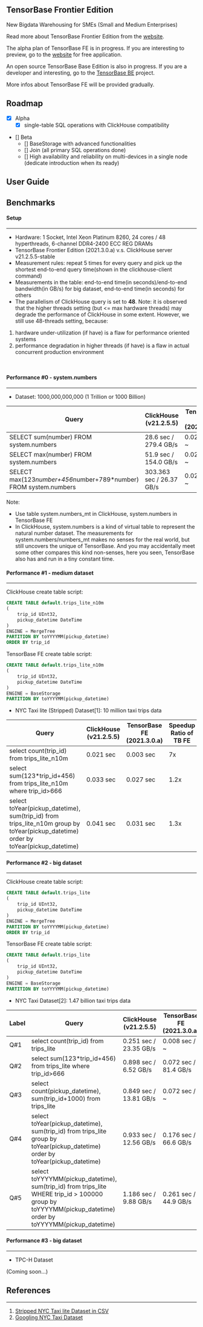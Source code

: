 ## TensorBase Frontier Edition

New Bigdata Warehousing for SMEs (Small and Medium Enterprises)

Read more about TensorBase Frontier Edition from the [website](https://tensorbase.io/).

The alpha plan of TensorBase FE is in progress. If you are interesting to preview, go to the [website](https://tensorbase.io/) for free application.

An open source TensorBase Base Edition is also in progress. If you are a developer and interesting, go to the [TensorBase BE](https://github.com/tensorbase/tensorbase) project.

More infos about TensorBase FE will be provided gradually.

## Roadmap
- [x] Alpha
    + [x] single-table SQL operations with ClickHouse compatibility
- [] Beta
    + [] BaseStorage with advanced functionalities
    + [] Join (all primary SQL operations done)
    + [] High availability and reliability on multi-devices in a single node (dedicate introduction when its ready)

## User Guide

## Benchmarks

#### Setup
----------

* Hardware: 1 Socket, Intel Xeon Platinum 8260, 24 cores / 48 hyperthreads, 6-channel DDR4-2400 ECC REG DRAMs
* TensorBase Frontier Edition (2021.3.0.a) v.s. ClickHouse server v21.2.5.5-stable
* Measurement rules: repeat 5 times for every query and pick up the shortest end-to-end query time(shown in the clickhouse-client command)
* Measurements in the table: end-to-end time(in seconds)/end-to-end bandwidth(in GB/s) for big dataset, end-to-end time(in seconds) for others
* The parallelism of ClickHouse query is set to <b>48</b>. Note: it is observed that the higher threads setting (but <= max hardware threads) may degrade the performance of ClickHouse in some extent. However, we still use 48-threads setting, because: 
1. hardware under-utilization (if have) is a flaw for performance oriented systems
2. performance degradation in higher threads (if have) is a flaw in actual concurrent production environment
 
<br/>

#### Performance #0 - system.numbers
------------------------------------

* Dataset: 1000,000,000,000 (1 Trillion or 1000 Billion)

|Query |ClickHouse (v21.2.5.5)      | TensorBase FE (2021.3.0.a)  | Speedup Ratio  of TB FE  |
|------|--------------------------------| ----------------------- | -------------------------- |
|SELECT sum(number) FROM system.numbers | 28.6 sec / 279.4 GB/s   |  0.027 sec / ~ | 1059x |
|SELECT max(number) FROM system.numbers | 51.9 sec / 154.0 GB/s   |  0.027 sec / ~ |  1922x |
|SELECT max(123*number+456*number+789*number) FROM system.numbers | 303.363 sec / 26.37 GB/s |  0.028 sec / ~ | 10833x |

Note:
* Use table system.numbers_mt in ClickHouse, system.numbers in TensorBase FE
* In ClickHouse, system.numbers is a kind of virtual table to represent the natural number dataset. The measurements for system.numbers/numbers_mt makes no senses for the real world, but still uncovers the unique of TensorBase. And you may accidentally meet some other compares this kind non-senses, here you seen, TensorBase also has and run in a tiny constant time.  


#### Performance #1 - medium dataset
------------------------------------

ClickHouse create table script:
```sql
CREATE TABLE default.trips_lite_n10m
(
    trip_id UInt32,
    pickup_datetime DateTime
)
ENGINE = MergeTree
PARTITION BY toYYYYMM(pickup_datetime)
ORDER BY trip_id
```
TensorBase FE  create table script:

```sql
CREATE TABLE default.trips_lite_n10m
(
    trip_id UInt32,
    pickup_datetime DateTime
)
ENGINE = BaseStorage
PARTITION BY toYYYYMM(pickup_datetime)
```

* NYC Taxi lite (Stripped) Dataset[1]: 10 million taxi trips data

|Query |ClickHouse (v21.2.5.5)      | TensorBase FE (2021.3.0.a)  | Speedup Ratio  of TB FE  |
|------|--------------------------------| ----------------------- | -------------------------- |
|select count(trip_id) from trips_lite_n10m | 0.021 sec |  0.003 sec | 7x |
|select sum(123*trip_id+456) from trips_lite_n10m where trip_id>666 | 0.033 sec |  0.027 sec |  1.2x |
|select toYear(pickup_datetime), sum(trip_id) from trips_lite_n10m group by toYear(pickup_datetime) order by toYear(pickup_datetime) | 0.041 sec |  0.031 sec | 1.3x |


#### Performance #2 - big dataset
---------------------------------

ClickHouse create table script:
```sql
CREATE TABLE default.trips_lite
(
    trip_id UInt32,
    pickup_datetime DateTime
)
ENGINE = MergeTree
PARTITION BY toYYYYMM(pickup_datetime)
ORDER BY trip_id
```
TensorBase FE  create table script:

```sql
CREATE TABLE default.trips_lite
(
    trip_id UInt32,
    pickup_datetime DateTime
)
ENGINE = BaseStorage
PARTITION BY toYYYYMM(pickup_datetime)
```

* NYC Taxi Dataset[2]: 1.47 billion taxi trips data

|Label|Query |ClickHouse (v21.2.5.5)      | TensorBase FE (2021.3.0.a)  | Speedup Ratio  of TB FE  |
|------|------|--------------------------------| ----------------------- | -------------------------- |
|Q#1|select count(trip_id) from trips_lite | 0.251 sec / 23.35 GB/s   | 0.008 sec / ~ | 31.4x |
|Q#2|select sum(123*trip_id+456) from trips_lite where trip_id>666 | 0.898 sec / 6.52 GB/s | 0.072 sec / 81.4 GB/s  | 12.5x |
|Q#3|select count(pickup_datetime), sum(trip_id+1000) from trips_lite | 0.849 sec / 13.81 GB/s | 0.072 sec / ~ | 11.8x |
|Q#4|select toYear(pickup_datetime), sum(trip_id) from trips_lite group by toYear(pickup_datetime) order by toYear(pickup_datetime) | 0.933 sec / 12.56 GB/s |  0.176 sec / 66.6 GB/s | 5.3x  |
|Q#5|select toYYYYMM(pickup_datetime), sum(trip_id) from trips_lite WHERE trip_id > 100000 group by toYYYYMM(pickup_datetime) order by toYYYYMM(pickup_datetime) |  1.186 sec /  9.88 GB/s |  0.261 sec / 44.9 GB/s | 4.5x |



#### Performance #3 - big dataset
----------------------------------

* TPC-H Dataset 

(Coming soon...)


## References
-------------

1. [Stripped NYC Taxi lite Dataset in CSV](/trips_lite_n10m.tar.xz)
2. [Googling NYC Taxi Dataset](https://www.google.com/search?q=NYC+TAXI+Dataset)